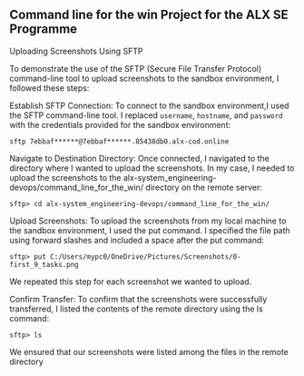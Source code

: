 ## Command line for the win Project for the ALX SE Programme

Uploading Screenshots Using SFTP

To demonstrate the use of the SFTP (Secure File Transfer Protocol) command-line tool to upload screenshots to the sandbox environment, I followed these steps:

Establish SFTP Connection:
To connect to the sandbox environment,I used the SFTP command-line tool. I replaced `username`, `hostname`, and `password` with the credentials provided for the sandbox environment:

`sftp 7ebbaf******@7ebbaf******.85438db0.alx-cod.online`

Navigate to Destination Directory:
Once connected, I navigated to the directory where I wanted to upload the screenshots. In my case, I needed to upload the screenshots to the alx-system_engineering-devops/command_line_for_the_win/ directory on the remote server:

`sftp> cd alx-system_engineering-devops/command_line_for_the_win/`

Upload Screenshots:
To upload the screenshots from my local machine to the sandbox environment, I used the put command. I specified the file path using forward slashes and included a space after the put command:

`sftp> put C:/Users/mypc0/OneDrive/Pictures/Screenshots/0-first_9_tasks.png`

We repeated this step for each screenshot we wanted to upload.

Confirm Transfer:
To confirm that the screenshots were successfully transferred, I listed the contents of the remote directory using the ls command:

`sftp> ls`

We ensured that our screenshots were listed among the files in the remote directory
